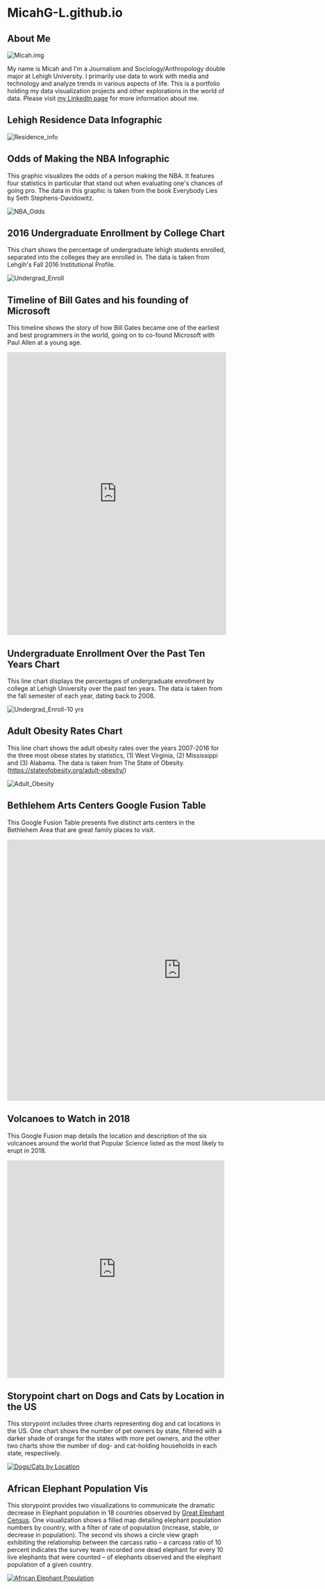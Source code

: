 # MicahG-L.github.io
## About Me

![Micah.img](https://github.com/MicahG-L/MicahG-L.github.io/blob/master/micah-gl-201x300.jpg?raw=true)

My name is Micah and I'm a Journalism and Sociology/Anthropology double major at Lehigh University. I primarily use data to work with media and technology and analyze trends in various aspects of life. This is a portfolio holding my data visualization projects and other explorations in the world of data.
Please visit [my LinkedIn page](https://www.linkedin.com/in/micah-golomb-leavitt-b303b4152/) for more information about me.

## Lehigh Residence Data Infographic

![Residence_info](https://github.com/MicahG-L/MicahG-L.github.io/blob/master/Social%20Media%20Marketing%20-%20Business%20Infographic.png?raw=true)

## Odds of Making the NBA Infographic

This graphic visualizes the odds of a person making the NBA. It features four statistics in particular that stand out when evaluating one's chances of going pro. The data in this graphic is taken from the book Everybody Lies by Seth Stephens-Davidowitz.

![NBA_Odds](https://github.com/MicahG-L/MicahG-L.github.io/blob/master/NBA%20Odds.png?raw=true)

## 2016 Undergraduate Enrollment by College Chart

This chart shows the percentage of undergraduate lehigh students enrolled, separated into the colleges they are enrolled in. The data is taken from Lehgih's Fall 2016 Institutional Profile.

![Undergrad_Enroll](https://github.com/MicahG-L/MicahG-L.github.io/blob/master/J24%20Day%205%20%25%20Chart.png?raw=true)

## Timeline of Bill Gates and his founding of Microsoft

This timeline shows the story of how Bill Gates became one of the earliest and best programmers in the world, going on to co-found Microsoft with Paul Allen at a young age.

<iframe src='https://cdn.knightlab.com/libs/timeline3/latest/embed/index.html?source=1yYO0mgqG_Wq7CfEPCjl4uaJs9a7voPDsHS4ywfpRrYQ&font=Default&lang=en&initial_zoom=2&height=650' width='100%' height='650' webkitallowfullscreen mozallowfullscreen allowfullscreen frameborder='0'></iframe>

## Undergraduate Enrollment Over the Past Ten Years Chart

This line chart displays the percentages of undergraduate enrollment by college at Lehigh University over the past ten years. The data is taken from the fall semester of each year, dating back to 2008.

![Undergrad_Enroll-10 yrs](https://github.com/MicahG-L/MicahG-L.github.io/blob/master/EnrollLineChart.png?raw=true)

## Adult Obesity Rates Chart

This line chart shows the adult obesity rates over the years 2007-2016 for the three most obese states by statistics, (1) West Virginia, (2) Mississippi and (3) Alabama. The data is taken from The State of Obesity. (https://stateofobesity.org/adult-obesity/)

![Adult_Obesity](https://github.com/MicahG-L/MicahG-L.github.io/blob/master/Adult_Obesity_Rates_of_Three_Most_Obese_States_Alabama_Mississippi_West_Virginia_chartbuilder.png?raw=true)

## Bethlehem Arts Centers Google Fusion Table

This Google Fusion Table presents five distinct arts centers in the Bethlehem Area that are great family places to visit.

<iframe width="800" height="600" scrolling="no" frameborder="no" src="https://fusiontables.google.com/embedviz?q=select+col0+from+1Bpt2iTRVJWZzcygKhaQD6IRtsgarDaWpyEmOvc8N&amp;viz=MAP&amp;h=false&amp;lat=40.60953880679031&amp;lng=-75.3756137365234&amp;t=1&amp;z=14&amp;l=col0&amp;y=2&amp;tmplt=2&amp;hml=ONE_COL_LAT_LNG"></iframe>

## Volcanoes to Watch in 2018

This Google Fusion map details the location and description of the six volcanoes around the world that Popular Science listed as the most likely to erupt in 2018.

<iframe width="500" height="500" scrolling="no" frameborder="no" src="https://fusiontables.google.com/embedviz?q=select+col0+from+1I_K1r6Mvqe6xOy-MK0cqkxfn-moqVQRPPQr3sij1&amp;viz=MAP&amp;h=false&amp;lat=-66.93987430335972&amp;lng=109.13399304999984&amp;t=1&amp;z=0&amp;l=col0&amp;y=2&amp;tmplt=2&amp;hml=ONE_COL_LAT_LNG"></iframe>

## Storypoint chart on Dogs and Cats by Location in the US

This storypoint includes three charts representing dog and cat locations in the US. One chart shows the number of pet owners by state, filtered with a darker shade of orange for the states with more pet owners, and the other two charts show the number of dog- and cat-holding households in each state, respectively.

<div class='tableauPlaceholder' id='viz1524499463631' style='position: relative'><noscript><a href='#'><img alt='Dogs&#47;Cats by Location'src='https:&#47;&#47;public.tableau.com&#47;static&#47;images&#47;3J&#47;3JDBXFKSJ&#47;1_rss.png' style='border: none' /></a></noscript><object class='tableauViz'  style='display:none;'><param name='host_url' value='https%3A%2F%2Fpublic.tableau.com%2F' /> <param name='embed_code_version' value='3' /> <param name='path' value='shared&#47;3JDBXFKSJ' /> <param name='toolbar' value='yes' /><param name='static_image' value='https:&#47;&#47;public.tableau.com&#47;static&#47;images&#47;3J&#47;3JDBXFKSJ&#47;1.png' /> <param name='animate_transition' value='yes' /><param name='display_static_image' value='yes' /><param name='display_spinner' value='yes' /><param name='display_overlay' value='yes' /><param name='display_count' value='yes' /><param name='filter' value='publish=yes' /></object></div><script type='text/javascript'>var divElement = document.getElementById('viz1524499463631'); var vizElement = divElement.getElementsByTagName('object')[0]; vizElement.style.width='1016px';vizElement.style.height='991px'; var scriptElement = document.createElement('script'); scriptElement.src = 'https://public.tableau.com/javascripts/api/viz_v1.js'; vizElement.parentNode.insertBefore(scriptElement, vizElement); </script>

## African Elephant Population Vis

This storypoint provides two visualizations to communicate the dramatic decrease in Elephant population in 18 countries observed by [Great Elephant Census](https://static1.squarespace.com/static/5304f39be4b0c1e749b456be/t/57c71f5fcd0f68b39c3f4bfa/1472667487326/GEC+Results+Country+by+Country+Findings+Fact+Sheet_FINAL_8+26+2016.pdf). One visualization shows a filled map detailing elephant population numbers by country, with a filter of rate of population (increase, stable, or decrease in population). The second vis shows a circle view graph exhibiting the relationship between the carcass ratio – a carcass ratio of 10 percent indicates the survey team recorded one dead elephant for every 10 live elephants that were counted – of elephants observed and the elephant population of a given country. 

<div class='tableauPlaceholder' id='viz1525145501529' style='position: relative'><noscript><a href='#'><img alt='African Elephant Population ' src='https:&#47;&#47;public.tableau.com&#47;static&#47;images&#47;Af&#47;AfricanElephantPopulationVis&#47;AfricanElephantPopulation&#47;1_rss.png' style='border: none' /></a></noscript><object class='tableauViz' style='display:none;'><param name='host_url' value='https%3A%2F%2Fpublic.tableau.com%2F' /> <param name='embed_code_version' value='3'/><param name='site_root' value='' /><param name='name' value='AfricanElephantPopulationVis&#47;AfricanElephantPopulation' /><param name='tabs' value='no' /><param name='toolbar' value='yes' /><param name='static_image'value='https:&#47;&#47;public.tableau.com&#47;static&#47;images&#47;Af&#47;AfricanElephantPopulationVis&#47;AfricanElephantPopulation&#47;1.png' /> <param name='animate_transition' value='yes' /><param name='display_static_image' value='yes' /><param name='display_spinner' value='yes' /><param name='display_overlay' value='yes' /><param name='display_count' value='yes' /><param name='filter' value='publish=yes' /></object></div><script type='text/javascript'>                    var divElement = document.getElementById('viz1525145501529'); var vizElement = divElement.getElementsByTagName('object')[0];                    vizElement.style.width='900px';vizElement.style.height='1000px'; var scriptElement = document.createElement('script');                    scriptElement.src = 'https://public.tableau.com/javascripts/api/viz_v1.js'; vizElement.parentNode.insertBefore(scriptElement, vizElement); </script>
